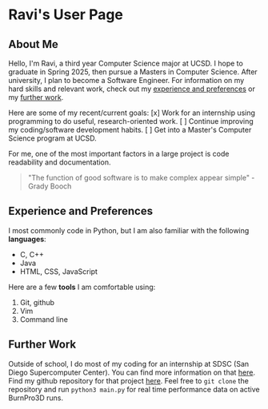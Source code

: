 # Ravi's User Page

## About Me
Hello, I'm Ravi, a third year Computer Science major at UCSD. I hope to graduate in Spring 2025, then pursue a Masters in Computer Science. After university, I plan to become a Software Engineer. For information on my hard skills and relevant work, check out my [experience and preferences](#experience-and-preferences) or my [further work](#further-work).

Here are some of my recent/current goals:
  [x] Work for an internship using programming to do useful, research-oriented work.
  [ ] Continue improving my coding/software development habits.
  [ ] Get into a Master's Computer Science program at UCSD.


For me, one of the most important factors in a large project is code readability and documentation.
> "The function of good software is to make complex appear simple" - Grady Booch


## Experience and Preferences
I most commonly code in Python, but I am also familiar with the following **languages**:
- C, C++
- Java
- HTML, CSS, JavaScript

Here are a few **tools** I am comfortable using:
1. Git, github
2. Vim
3. Command line


## Further Work
Outside of school, I do most of my coding for an internship at SDSC (San Diego Supercomputer Center). You can find more information on that [here](sdsc_internship.md). Find my github repository for that project [here](https://github.com/ravishende/grafana_data_retrieval). Feel free to `git clone` the repository and run `python3 main.py` for real time performance data on active BurnPro3D runs.

